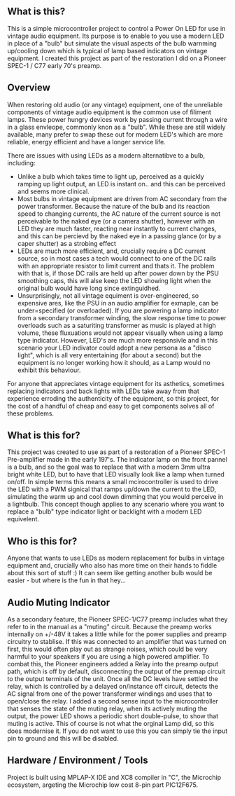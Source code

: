 ## What is this?
This is a simple microcontroller project to control a Power On LED for use in vintage audio equipment. 
Its purpose is to enable to you use a modern LED in place of a "bulb" but simulate the visual aspects
of the bulb warnming up/cooling down which is typical of lamp based indicators on vintage equipment. 
I created this project as part of the restoration I did on a Pioneer SPEC-1 / C77 early 70's preamp. 

## Overview

When restoring old audio (or any vintage) equipment, one of the unreliable components of vintage 
audio equipment is the common use of filiment lamps.  These power hungry devices work by passing 
current through a wire in a glass envleope, commonly knon as a "bulb".  While these are still 
widely available, many prefer to swap these out for modern LED's which are more reliable, energy
efficient and have a longer service life.

There are issues with using LEDs as a modern alternatibve to a bulb, including: 

- Unlike a bulb which takes time to light up, perceived as a quickly ramping up light 
  output, an LED is instant on.. and this can be perceived and seems more clinical.
- Most bulbs in vintage equipment are driven from AC secondary from the power transformer.
  Because the nature of the bulb and its reaction speed to changing currents, the AC nature of the
  current source is not perceivable to the naked eye (or a camera shutter), however with an LED 
  they are much faster, reacting near instantly to current changes, and this can be percievd by
  the naked eye in a passing glance (or by a caper shutter) as a strobing effect
- LEDs are much more efficient, and, crucially require a DC current source, so in most cases a
  tech would connect to one of the DC rails with an appropriate resistor to limit current and
  thats it.  The problem with that is, if those DC rails are held up after power down by the
  PSU smoothing caps, this will alse keep the LED showing light when the original bulb would have
  long since extinguidhed.
- Unsurprisingly, not all vintage equiment is over-engineered, so expensive ares, like the PSU
  in an audio amplifier for exmaple, can be under=specified (or overloaded).  If you are powering
  a lamp indicator from a secondary transformer winding, the slow response time to power overloads
  such as a saturiting transformer as music is played at high volume, these fluxuations would not
  appear visually when using a lamp type indicator. However, LED's are much more responsivle and
  in this scenario your LED indivator could adopt a new persona as a "disco light", which is all
  very entertaining (for about a second) but the equipment is no longer working how it should,
  as a Lamp would no exhibit this behaviour. 

For anyone that appreciates vintage equipment for its asthetics, sometimes replacing indicators
and back lights with LEDs take away from that experience erroding the authenticity of the 
equipment, so this project, for the cost of a handful of cheap and easy to get components
solves all of these problems. 

## What is this for?

This project was created to use as part of a restoration of a Pioneer SPEC-1 Pre-amplifier made
in the early 197's. The indicator lamp on the front pannel is a bulb, and so the goal was to 
replace that with a modern 3mm ultra bright white LED, but to have that LED visually look like
a lamp when turned on/off.  In simple terms this means a small mcirocontroller is used to drive
the LED with a PWM signical that ramps up/down the current to the LED, simulating the warm up
and cool down dimming that you would perceive in a lightbulb.  This concept though applies 
to any scenario where you want to replace a "bulb" type indicator light or backlight with a 
modern LED equivelent. 

## Who is this for?

Anyone that wants to use LEDs as modern replacement for bulbs in vintage equipment and, crucially
who also has more time on their hands to fiddle about this sort of stuff :)  It can seem like
getting another bulb would be easier - but where is the fun in that hey...

## Audio Muting Indicator 

As a secondary feature, the Pioneer SPEC-1/C77 preamp includes what they refer to in the manual
as a "muting" circuit.  Because the preamp works internally on +/-48V it takes a little while for
the power supplies and preamp circuitry to stablise.  If this was connected to an amplifier that
was turned on first, this would often play out as strange noises, which could be very harmful
to your speakers if you are using a high powered amplifier.  To combat this, the Pioneer engineers
added a Relay into the preamp output path, which is off by default, disconnecting the output
of the premap circuit to the output terminals of the unit.  Once all the DC levels have settled
the relay, which is controlled by a delayed on/instance off circuit, detects the AC signal from
one of the power transformer windings and uses that to open/close the relay.  I added a second 
sense input to the microcontroller that senses the state of the muting relay, when its actively
muting the output, the power LED shows a periodic short double-pulse, to show that muting is
active.  This of course is not what the orginal Lamp did, so this does modernise it.  If you do 
not want to use this you can simply tie the input pin to ground and this will be disabled. 

## Hardware / Environment / Tools

Project is built using MPLAP-X IDE and XC8 compiler in "C", the Microchip ecosystem, argeting 
the Microchip low cost 8-pin part PIC12F675.
